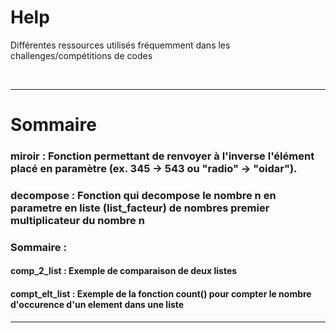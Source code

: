 # Help
Différentes ressources utilisés fréquemment dans les challenges/compétitions de codes

&nbsp;
***
# Sommaire
### miroir : Fonction permettant de renvoyer à l'inverse l'élément placé en paramètre (ex. 345 -> 543 ou "radio" -> "oidar").

### decompose : Fonction qui decompose le nombre n en parametre en liste (list_facteur) de nombres premier multiplicateur du nombre n

### Sommaire :
#### comp_2_list : Exemple de comparaison de deux listes
#### compt_elt_list : Exemple de la fonction count() pour compter le nombre d'occurence d'un element dans une liste
***
